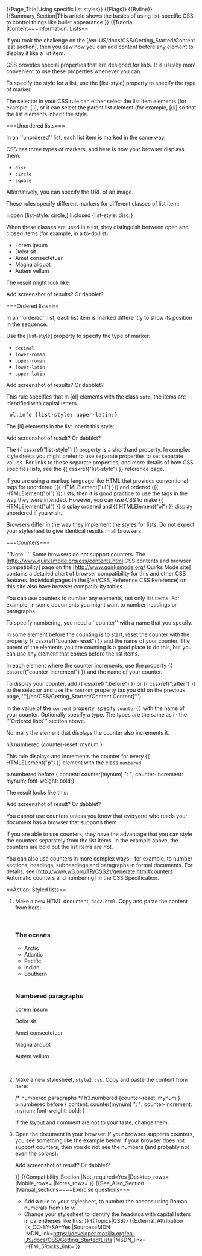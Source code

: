 {{Page_Title|Using specific list styles}}
{{Flags}}
{{Byline}}
{{Summary_Section|This article shows the basics of using list-specific CSS to control things like bullet appearance.}}
{{Tutorial
|Content===Information: Lists==

If you took the challenge on the [/en-US/docs/CSS/Getting_Started/Content last section], then you saw how you can add content before any element to display it like a list item.

CSS provides special properties that are designed for lists. It is usually more convenient to use these properties whenever you can.

To specify the style for a list, use the [list-style] property to specify the type of marker.

The selector in your CSS rule can either select the list item elements (for example, [li], or it can select the parent list element (for example, [ul] so that the list elements inherit the style.

===Unordered lists===

In an ''unordered'' list, each list item is marked in the same way.

CSS has three types of markers, and here is how your browser displays them:

* <code>disc</code>
* <code>circle</code>
* <code>square</code>

Alternatively, you can specify the URL of an image.

These rules specify different markers for different classes of list item:

<syntaxhighlight lang="css">li.open {list-style: circle;}
li.closed {list-style: disc;}</syntaxhighlight>

When these classes are used in a list, they distinguish between open and closed items (for example, in a to-do list):

<syntaxhighlight lang="html5">
 <ul>
   <li class="open">Lorem ipsum</li>
   <li class="closed">Dolor sit</li>
   <li class="closed">Amet consectetuer</li>
   <li class="open">Magna aliquot</li>
   <li class="closed">Autem vellum</li>
 </ul>
</syntaxhighlight>

The result might look like:

<p class="note">Add screenshot of results? Or dabblet?</p>

===Ordered lists===

In an ''ordered'' list, each list item is marked differently to show its position in the sequence.

Use the [list-style] property to specify the type of marker:

* <code>decimal</code>
* <code>lower-roman</code>
* <code>upper-roman</code>
* <code>lower-latin</code>
* <code>upper-latin</code>

<p class="note">Add screenshot of results? Or dabblet?</p>

This rule specifies that in [ol] elements with the class <code>info</code>, the items are identified with capital letters.

<pre> ol.info {list-style: upper-latin;}</pre>

The [li] elements in the list inherit this style:</nowiki>

<p class="note">Add screenshot of result? Or dabblet?</p>

The {{ cssxref("list-style") }} property is a shorthand property. In complex stylesheets you might prefer to use separate properties to set separate values. For links to these separate properties, and more details of how CSS specifies lists, see the {{ cssxref("list-style") }} reference page.

If you are using a markup language like HTML that provides conventional tags for unordered ({{ HTMLElement("ul") }}) and ordered ({{ HTMLElement("ol") }}) lists, then it is good practice to use the tags in the way they were intended. However, you can use CSS to make {{ HTMLElement("ul") }} display ordered and {{ HTMLElement("ol") }} display unordered if you wish.

Browsers differ in the way they implement the styles for lists. Do not expect your stylesheet to give identical results in all browsers.

===Counters===

'''Note: ''' Some browsers do not support counters. The [http://www.quirksmode.org/css/contents.html CSS contents and browser compatibility] page on the [http://www.quirksmode.org/ Quirks Mode site] contains a detailed chart of browser compatibility for this and other CSS features. Individual pages in the [/en/CSS_Reference CSS Reference] on this site also have browser compatibility tables.

You can use counters to number any elements, not only list items. For example, in some documents you might want to number headings or paragraphs.

To specify numbering, you need a ''counter'' with a name that you specify.

In some element before the counting is to start, reset the counter with the property {{ cssxref("counter-reset") }} and the name of your counter. The parent of the elements you are counting is a good place to do this, but you can use any element that comes before the list items.

In each element where the counter increments, use the property {{ cssxref("counter-increment") }} and the name of your counter.

To display your counter, add {{ cssxref(":before") }} or {{ cssxref(":after") }} to the selector and use the <code>content</code> property (as you did on the previous page, '''[/en/CSS/Getting_Started/Content Content]''').

In the value of the <code>content</code> property, specify <code>counter()</code> with the name of your counter. Optionally specify a type. The types are the same as in the '''Ordered lists''' section above.

Normally the element that displays the counter also increments it.

<syntaxhighlight lang="css">h3.numbered {counter-reset: mynum;}</syntaxhighlight>

This rule displays and increments the counter for every {{ HTMLELement("p") }} element with the class <code>numbered</code><nowiki>:</nowiki>

 
<syntaxhighlight lang="css">p.numbered:before {
   content: counter(mynum) ": ";
   counter-increment: mynum;
   font-weight: bold;}</syntaxhighlight>

The result looks like this:

<p class="note">Add screenshot of result? Or dabblet?</p>

You cannot use counters unless you know that everyone who reads your document has a browser that supports them.

If you are able to use counters, they have the advantage that you can style the counters separately from the list items. In the example above, the counters are bold but the list items are not.

You can also use counters in more complex ways—for example, to number sections, headings, subheadings and paragraphs in formal documents. For details, see [http://www.w3.org/TR/CSS21/generate.html#counters Automatic counters and numbering] in the CSS Specification.

==Action: Styled lists==

<ol>
<li><p>Make a new HTML document, <code>doc2.html</code>. Copy and paste the content from here:</p>

<syntaxhighlight lang="html5"> <!DOCTYPE html>
 <html>
   <head>
     <meta charset="UTF-8">
     <title>Sample document 2</title>
     <link rel="stylesheet" href="style2.css">
   </head>
   <body>
  
     <h3 id="oceans">The oceans</h3>
     <ul>
       <li>Arctic</li>
       <li>Atlantic</li>
       <li>Pacific</li>
       <li>Indian</li>
       <li>Southern</li>
     </ul>
  
     <h3 class="numbered">Numbered paragraphs</h3>
     <p class="numbered">Lorem ipsum</p>
     <p class="numbered">Dolor sit</p>
     <p class="numbered">Amet consectetuer</p>
     <p class="numbered">Magna aliquot</p>
     <p class="numbered">Autem vellum</p>
  
   </body>
 </html></syntaxhighlight></li>

<li><p>Make a new stylesheet, <code>style2.css</code>. Copy and paste the content from here:</p>

<syntaxhighlight lang="css">/* numbered paragraphs */
 h3.numbered {counter-reset: mynum;}
  
 p.numbered:before {
   content: counter(mynum) ": ";
   counter-increment: mynum;
   font-weight: bold;
 }</syntaxhighlight>

<p>If the layout and comment are not to your taste, change them.</p>
</li>
<li>
<p>Open the document in your browser. If your browser supports counters, you see something like the example below. If your browser does not support counters, then you do not see the numbers (and probably not even the colons):</p>

<p class="note">Add screenshot of result? Or dabblet?</p>
</li>
}}
{{Compatibility_Section
|Not_required=Yes
|Desktop_rows=
|Mobile_rows=
|Notes_rows=
}}
{{See_Also_Section
|Manual_sections====Exercise questions===

* Add a rule to your stylesheet, to number the oceans using Roman numerals from i to v:
* Change your stylesheet to identify the headings with capital letters in parentheses like this:
}}
{{Topics|CSS}}
{{External_Attribution
|Is_CC-BY-SA=Yes
|Sources=MDN
|MDN_link=https://developer.mozilla.org/en-US/docs/CSS/Getting_Started/Lists
|MSDN_link=
|HTML5Rocks_link=
}}